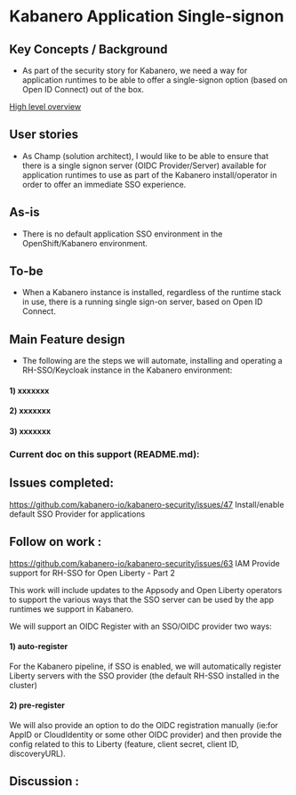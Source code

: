 # Kabanero Application  Single-signon

## Key Concepts / Background
- As part of the security story for Kabanero, we need a way for application runtimes to be able to offer a single-signon option (based on Open ID Connect) out of the box.

[High level overview](../design/kabanero_app_sso.pdf)

## User stories
- As Champ (solution architect), I would like to be able to ensure that there is a single signon server (OIDC Provider/Server) available for application runtimes to use as part of the Kabanero install/operator in order to offer an immediate SSO experience.

## As-is

- There is no default application SSO environment in the OpenShift/Kabanero environment.

## To-be
- When a Kabanero instance is installed, regardless of the runtime stack in use, there is a running single sign-on server, based on Open ID Connect.

## Main Feature design

- The following are the steps we will automate, installing and operating a RH-SSO/Keycloak instance in the Kabanero environment:
#### 1) xxxxxxx

#### 2) xxxxxxx

#### 3) xxxxxxx

### Current doc on this support (README.md):

## Issues completed:
https://github.com/kabanero-io/kabanero-security/issues/47   Install/enable default SSO Provider for applications

## Follow on work :
https://github.com/kabanero-io/kabanero-security/issues/63  IAM Provide support for RH-SSO for Open Liberty - Part 2

This work will include updates to the Appsody and Open Liberty operators to support the various ways that the SSO server can be used by the app runtimes we support in Kabanero.

We will support an OIDC Register with an SSO/OIDC provider two ways:
#### 1) auto-register
For the Kabanero pipeline, if SSO is enabled, we will automatically register Liberty servers with the SSO provider (the default RH-SSO installed in the cluster)

#### 2) pre-register
We will also provide an option to do the OIDC registration manually (ie:for AppID or CloudIdentity or some other OIDC provider) and then provide the config related to this to Liberty (feature, client secret, client ID, discoveryURL).  

## Discussion :
